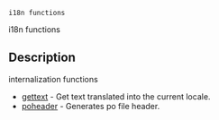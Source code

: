 

	
	i18n functions

i18n functions

## Description
internalization functions


* [gettext](gettext.md) - Get text translated into the current locale.
* [poheader](poheader.md) - Generates po file header.



